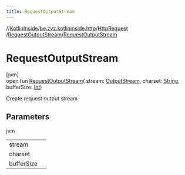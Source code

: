 ```yaml
---
title: RequestOutputStream
---
```

//[KotlinInside](../../../../index.html)/[be.zvz.kotlininside.http](../../index.html)/[HttpRequest](../index.html)
/[RequestOutputStream](index.html)/[RequestOutputStream](-request-output-stream.html)

# RequestOutputStream

[jvm]\
open fun [RequestOutputStream](-request-output-stream.html)(
stream: [OutputStream](https://docs.oracle.com/javase/7/docs/api/java/io/OutputStream.html),
charset: [String](https://docs.oracle.com/javase/7/docs/api/java/lang/String.html),
bufferSize: [Int](https://kotlinlang.org/api/latest/jvm/stdlib/kotlin/-int/index.html))

Create request output stream

## Parameters

jvm

| | |
|---|---|
| stream |  |
| charset |  |
| bufferSize |  |




